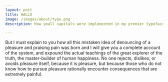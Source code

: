 ```yaml
---
layout: post
title: HALLO
image: /images/about/type.png
description: How small capitals were implemented in my premier typeface system.

---
```

<section>
      <p>
But I must explain to you how all this mistaken idea of denouncing of a pleasure and praising pain was born and I will give you a complete account of the system, and expound the actual teachings of the great explorer of the truth, the master-builder of human happiness. No one rejects, dislikes, or avoids pleasure itself, because it is pleasure, but because those who do not know how to pursue pleasure rationally encounter consequences that are extremely painful.</p>

</section>